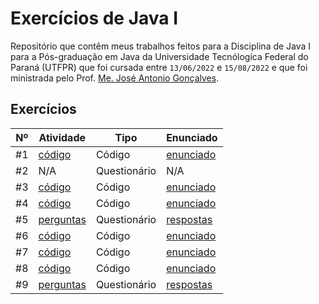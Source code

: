 # Exercícios de Java I

Repositório que contêm meus trabalhos feitos para a Disciplina de Java I para a Pós-graduação em Java da Universidade Tecnólogica Federal do Paraná (UTFPR) que foi cursada entre `13/06/2022` e `15/08/2022` e que foi ministrada pelo Prof. [Me. José Antonio Gonçalves](https://www.escavador.com/sobre/5467947/jose-antonio-goncalves). 

## Exercícios
| Nº | Atividade | Tipo | Enunciado |
|----|-----------|------|-----------|
| #1 | [código](https://github.com/Camilotk/exercicios-java-1/tree/main/atividade01/src) | Código | [enunciado](https://github.com/Camilotk/exercicios-java-1/blob/main/atividade01/enunciado.pdf) |
| #2 | N/A | Questionário | N/A |
| #3 | [código](https://github.com/Camilotk/exercicios-java-1/tree/main/atividade03/src) | Código | [enunciado](https://github.com/Camilotk/exercicios-java-1/blob/main/atividade03/enunciado.pdf) |
| #4 | [código](https://github.com/Camilotk/exercicios-java-1/tree/main/atividade04/src) | Código | [enunciado](https://github.com/Camilotk/exercicios-java-1/blob/main/atividade04/enunciado.pdf) |
| #5 | [perguntas](https://github.com/Camilotk/exercicios-java-1/blob/main/atividade05/enunciado.pdf) | Questionário | [respostas](https://github.com/Camilotk/exercicios-java-1/blob/main/atividade05/respostas.pdf) |
| #6 | [código](https://github.com/Camilotk/exercicios-java-1/tree/main/atividade06/src) | Código | [enunciado](https://github.com/Camilotk/exercicios-java-1/blob/main/atividade06/enunciado.pdf) |
| #7 | [código](https://github.com/Camilotk/exercicios-java-1/tree/main/atividade07/src) | Código | [enunciado](https://github.com/Camilotk/exercicios-java-1/blob/main/atividade07/enunciado.pdf) |
| #8 | [código](https://github.com/Camilotk/exercicios-java-1/tree/main/atividade08/src/Veiculos/src/main/java/br/edu/utfpr/veiculos) | Código | [enunciado](https://github.com/Camilotk/exercicios-java-1/blob/main/atividade08/enunciado.pdf) |
| #9 | [perguntas](https://github.com/Camilotk/exercicios-java-1/blob/main/atividade09/enunciado.pdf) | Questionário | [respostas](https://github.com/Camilotk/exercicios-java-1/blob/main/atividade09/respostas.pdf) |
